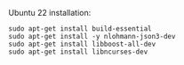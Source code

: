 Ubuntu 22 installation:

```
sudo apt-get install build-essential
sudo apt-get install -y nlohmann-json3-dev 
sudo apt-get install libboost-all-dev
sudo apt-get install libncurses-dev
```